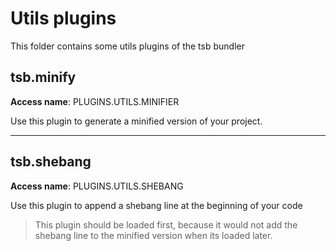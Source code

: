 # Utils plugins

This folder contains some utils plugins of the tsb bundler

## tsb.minify

**Access name**: PLUGINS.UTILS.MINIFIER

Use this plugin to generate a minified version of your project.

-----------------

## tsb.shebang

**Access name**: PLUGINS.UTILS.SHEBANG

Use this plugin to append a shebang line at the beginning of your code

> This plugin should be loaded first, because it would not add the shebang line to the minified version when its loaded
> later.

